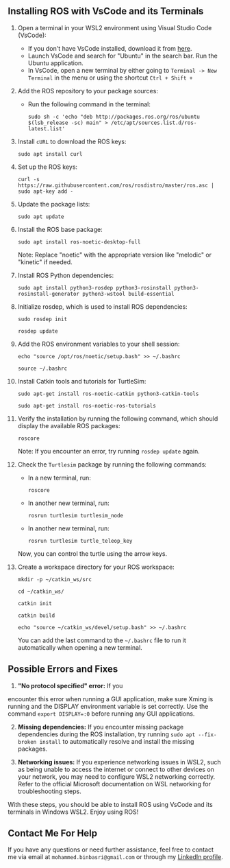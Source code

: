 ## Installing ROS with VsCode and its Terminals

1. Open a terminal in your WSL2 environment using Visual Studio Code (VsCode):
   - If you don't have VsCode installed, download it from [here](https://code.visualstudio.com/download).
   - Launch VsCode and search for "Ubuntu" in the search bar. Run the Ubuntu application.
   - In VsCode, open a new terminal by either going to `Terminal -> New Terminal` in the menu or using the shortcut `Ctrl + Shift + `

2. Add the ROS repository to your package sources:
   - Run the following command in the terminal:
     ```shell
     sudo sh -c 'echo "deb http://packages.ros.org/ros/ubuntu $(lsb_release -sc) main" > /etc/apt/sources.list.d/ros-latest.list'
     ```

3. Install `cURL` to download the ROS keys:
   ```shell
   sudo apt install curl
   ```

4. Set up the ROS keys:
   ```shell
   curl -s https://raw.githubusercontent.com/ros/rosdistro/master/ros.asc | sudo apt-key add -
   ```

5. Update the package lists:
   ```shell
   sudo apt update
   ```

6. Install the ROS base package:
   ```shell
   sudo apt install ros-noetic-desktop-full
   ```
   Note: Replace "noetic" with the appropriate version like "melodic" or "kinetic" if needed.

7. Install ROS Python dependencies:
   ```shell
   sudo apt install python3-rosdep python3-rosinstall python3-rosinstall-generator python3-wstool build-essential
   ```

8. Initialize rosdep, which is used to install ROS dependencies:
   ```shell
   sudo rosdep init
   ```
   ```shell
   rosdep update
   ```

9. Add the ROS environment variables to your shell session:
   ```shell
   echo "source /opt/ros/noetic/setup.bash" >> ~/.bashrc
   ```
   ```shell
   source ~/.bashrc
   ```

10. Install Catkin tools and tutorials for TurtleSim:
    ```shell
    sudo apt-get install ros-noetic-catkin python3-catkin-tools
    ```
    ```shell
    sudo apt-get install ros-noetic-ros-tutorials
    ```

11. Verify the installation by running the following command, which should display the available ROS packages:
    ```shell
    roscore
    ```
    Note: If you encounter an error, try running `rosdep update` again.

12. Check the `Turtlesim` package by running the following commands:
    - In a new terminal, run:
      ```shell
      roscore
      ```
    - In another new terminal, run:
      ```shell
      rosrun turtlesim turtlesim_node
      ```
    - In another new terminal, run:
      ```shell
      rosrun turtlesim turtle_teleop_key
      ```
    Now, you can control the turtle using the arrow keys.

13. Create a workspace directory for your ROS workspace:
    ```shell
    mkdir -p ~/catkin_ws/src
    ```
    ```shell
    cd ~/catkin_ws/
    ```
    ```shell
    catkin init
    ```
    ```shell
    catkin build
    ```
    ```shell
    echo "source ~/catkin_ws/devel/setup.bash" >> ~/.bashrc
    ```
    You can add the last command to the `~/.bashrc` file to run it automatically when opening a new terminal.

## Possible Errors and Fixes

1. **"No protocol specified" error:** If you

 encounter this error when running a GUI application, make sure Xming is running and the DISPLAY environment variable is set correctly. Use the command `export DISPLAY=:0` before running any GUI applications.

2. **Missing dependencies:** If you encounter missing package dependencies during the ROS installation, try running `sudo apt --fix-broken install` to automatically resolve and install the missing packages.

3. **Networking issues:** If you experience networking issues in WSL2, such as being unable to access the internet or connect to other devices on your network, you may need to configure WSL2 networking correctly. Refer to the official Microsoft documentation on WSL networking for troubleshooting steps.

With these steps, you should be able to install ROS using VsCode and its terminals in Windows WSL2. Enjoy using ROS!

## Contact Me For Help
If you have any questions or need further assistance, feel free to contact me via email at `mohammed.binbasri@gmail.com` or through my [LinkedIn profile](https://www.linkedin.com/in/mohammed-ali-alsakkaf-899b44224/).